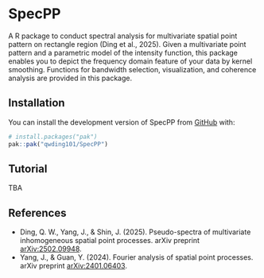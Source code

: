 
<!-- README.md is generated from README.Rmd. Please edit that file -->

# SpecPP

<!-- badges: start -->
<!-- badges: end -->

A R package to conduct spectral analysis for multivariate spatial point
pattern on rectangle region (Ding et al., 2025). Given a multivariate
point pattern and a parametric model of the intensity function, this
package enables you to depict the frequency domain feature of your data
by kernel smoothing. Functions for bandwidth selection, visualization,
and coherence analysis are provided in this package.

## Installation

You can install the development version of SpecPP from
[GitHub](https://github.com/) with:

``` r
# install.packages("pak")
pak::pak("qwding101/SpecPP")
```

## Tutorial

TBA

## References

- Ding, Q. W., Yang, J., & Shin, J. (2025). Pseudo-spectra of
  multivariate inhomogeneous spatial point processes. arXiv preprint
  [arXiv:2502.09948](https://arxiv.org/abs/2502.09948).
- Yang, J., & Guan, Y. (2024). Fourier analysis of spatial point
  processes. arXiv preprint
  [arXiv:2401.06403](https://arxiv.org/abs/2401.06403).

<!-- You'll still need to render `README.Rmd` regularly, to keep `README.md` up-to-date. `devtools::build_readme()` is handy for this. In that case, don't forget to commit and push the resulting figure files, so they display on GitHub and CRAN. -->
